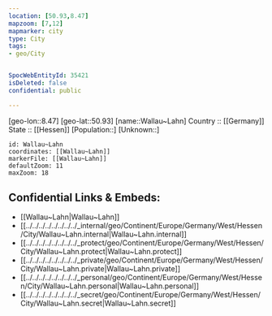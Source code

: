 ```yaml
---
location: [50.93,8.47] 
mapzoom: [7,12] 
mapmarker: city 
type: City
tags:
- geo/City


SpocWebEntityId: 35421
isDeleted: false
confidential: public

---
```

[geo-lon::8.47] 
[geo-lat::50.93] 
[name::Wallau~Lahn] 
Country :: [[Germany]]  
State :: [[Hessen]] 
[Population::] 
[Unknown::] 


```leaflet
id: Wallau~Lahn
coordinates: [[Wallau~Lahn]] 
markerFile: [[Wallau~Lahn]] 
defaultZoom: 11 
maxZoom: 18
```


## Confidential Links & Embeds: 
- [[Wallau~Lahn|Wallau~Lahn]]  
- [[../../../../../../../../_internal/geo/Continent/Europe/Germany/West/Hessen/City/Wallau~Lahn.internal|Wallau~Lahn.internal]] 
- [[../../../../../../../../_protect/geo/Continent/Europe/Germany/West/Hessen/City/Wallau~Lahn.protect|Wallau~Lahn.protect]] 
- [[../../../../../../../../_private/geo/Continent/Europe/Germany/West/Hessen/City/Wallau~Lahn.private|Wallau~Lahn.private]] 
- [[../../../../../../../../_personal/geo/Continent/Europe/Germany/West/Hessen/City/Wallau~Lahn.personal|Wallau~Lahn.personal]] 
- [[../../../../../../../../_secret/geo/Continent/Europe/Germany/West/Hessen/City/Wallau~Lahn.secret|Wallau~Lahn.secret]] 
